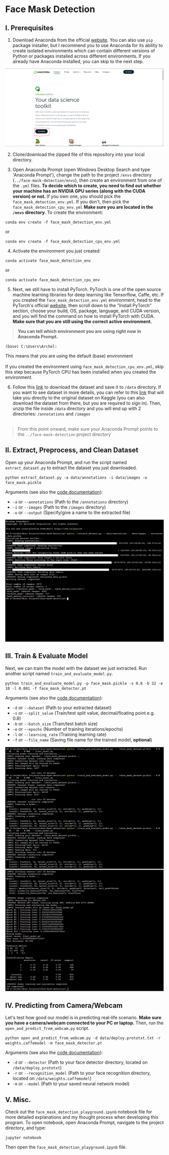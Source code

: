 # Face Mask Detection

## I. Prerequisites
1. Download Anaconda from the official [website](https://www.anaconda.com/products/individual). You can also use `pip` package installer, but I recommend you to use Anaconda for its ability to create isolated environments which can contain different versions of Python or packages installed across different environments. If you already have Anaconda installed, you can skip to the next step.
<img src='resources/anaconda_download.PNG'>

2. Clone/download the zipped file of this repository into your local directory.

3. Open Anaconda Prompt (open Windows Desktop Search and type 'Anaconda Prompt'), change the path to the project `/envs` directory (`../face-mask-detection/envs`), then create an environment from one of the `.yml` files. <b>To decide which to create, you need to find out whether your machine has an NVIDIA GPU series (along with the CUDA version) or not.</b> If you own one, you should pick the `face_mask_detection_env.yml`. If you don't, then pick the `face_mask_detection_cpu_env.yml`
<b>Make sure you are located in the `/envs` directory</b>. To create the environment:
```
conda env create -f face_mask_detection_env.yml
```
or
```
conda env create -f face_mask_detection_cpu_env.yml
```

4. Activate the environment you just created:
```
conda activate face_mask_detection_env
```
or
```
conda activate face_mask_detection_cpu_env
```

5. Next, we still have to install PyTorch. PyTorch is one of the open source machine learning libraries for deep learning like Tensorflow, Caffe, etc. 
If you created the `face_mask_detection_env.yml` environment, head to the PyTorch's official [website](https://pytorch.org/), then scroll down to the "Install PyTorch" section, choose your build, OS, package, language, and CUDA version, and you will find the command on how to install PyTorch with CUDA. <b> Make sure that you are still using the correct active environment.
> You can tell which environment you are using right now in Anaconda Prompt.</b>
```
(base) C:\Users\Archel: 
``` 
This means that you are using the default (base) environment
<br><br>
If you created the environment using `face_mask_detection_cpu_env.yml`, skip this step because PyTorch CPU has been installed when you created the environment.

6. Follow this [link](https://drive.google.com/drive/folders/1uBNCtr45XHmpvQ3ei9--nOSnRXchEkgt?usp=sharing) to download the dataset and save it to `/data` directory. If you want to see dataset in more details, you can refer to this [link](https://www.kaggle.com/andrewmvd/face-mask-detection) that will take you directly to the original dataset on Kaggle (you can also download the dataset from there, but you are required to sign in). Then, unzip the file inside `/data` directory and you will end up with 2 directories: `/annotations` and `/images`
<br><br>

> From this point onward, make sure your Anaconda Prompt points to the `../face-mask-detection` project directory

## II. Extract, Preprocess, and Clean Dataset
Open up your Anaconda Prompt, and run the script named `extract_dataset.py` to extract the dataset you just downloaded.
<br>
```
python extract_dataset.py -a data/annotations -i data/images -o face_mask.pickle
```
Arguments (see also the [code documentation](https://github.com/archeltaneka/face-mask-detection/blob/main/extract_dataset.py)):
- `-a` or `--annotations` (Path to the `/annotations` directory)
- `-i` or `--images` (Path to the `/images` directory)
- `-o` or `--output` (Specify/give a name to the extracted file)

<img src='resources/extract_dataset_output.PNG'>

## III. Train & Evaluate Model
Next, we can train the model with the dataset we just extracted. Run another script named `train_and_evaluate_model.py`.
<br>
```
python train_and_evaluate_model.py -p face_mask.pickle -s 0.8 -b 32 -e 10 -l 0.001 -f face_mask_detector.pt
```
Arguments (see also the [code documentation](https://github.com/archeltaneka/face-mask-detection/blob/main/train_and_evaluate_model.py)):
- `-d` or `--dataset` (Path to your extracted dataset)
- `-s` or `--split_value` (Train/test split value, decimal/floating point e.g. 0.8)
- `-b` or `--batch_size` (Train/test batch size)
- `-e` or `--epochs` (Number of training iterations/epochs)
- `-l` or `--learning_rate` (Training learning rate)
- `-f` or `--file_name` (Saving file name for the trained model, <b>optional</b>)

<img src='resources/train_and_evaluate_output_1.PNG'>
<img src='resources/train_and_evaluate_output_2.PNG'>


## IV. Predicting from Camera/Webcam
Let's test how good our model is in predicting real-life scenario. <b> Make sure you have a camera/webcam connected to your PC or laptop.</b> Then, run the `open_and_predict_from_webcam.py` script.
<br>
```
python open_and_predict_from_webcam.py -d data/deploy.prototxt.txt -r weights.caffemodel -m face_mask_detector.pt
```
Arguments (see also the [code documentation](https://github.com/archeltaneka/face-mask-detection/blob/main/open_and_predict_from_webcam.py)):
- `-d` or `--detector` (Path to your face detector directory, located on `/data/deploy.prototxt`)
- `-r` or `--recognition_model` (Path to your face recognition directory, located on `/data/weights.caffemodel`)
- `-m` or `--model` (Path to your saved neural network model)

## V. Misc.
Check out the `face_mask_detection_playground.ipynb` notebook file for more detailed explanations and my thought process when developing this program. To open notebook, open Anaconda Prompt, navigate to the project directory, and type:
```
jupyter notebook
```
Then open the `face_mask_detection_playground.ipynb` file.